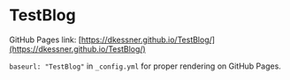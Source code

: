 # TestBlog

GitHub Pages link:
[https://dkessner.github.io/TestBlog/](https://dkessner.github.io/TestBlog/)

`baseurl: "TestBlog"` in `_config.yml` for proper rendering on GitHub Pages.

